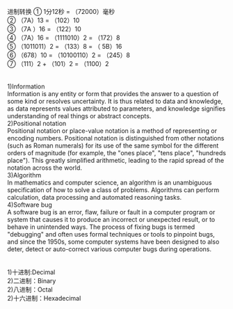 进制转换
① 1分12秒 = （72000）毫秒<br/>
② （7A）13 = （102）10 <br/>
③ （7A ）16 = （122）10<br/> 
④ （7A）16 = （1111010）2 = （172）8 <br/>
⑤ （1011011）2 = （133）8 = （ 5B）16<br/> 
⑥ （678）10 = （10100110）2 = （245）8 <br/>
⑦ （111）2 + （101）2 = （1100）2<br/>
<br/>
<br/>
1)Information<br/>
Information is any entity or form that provides the answer to a question of some kind or resolves uncertainty. It is thus related to data and knowledge, as data represents values attributed to parameters, and knowledge signifies understanding of real things or abstract concepts.<br/>
2)Positional notation<br/>
Positional notation or place-value notation is a method of representing or encoding numbers. Positional notation is distinguished from other notations (such as Roman numerals) for its use of the same symbol for the different orders of magnitude (for example, the "ones place", "tens place", "hundreds place"). This greatly simplified arithmetic, leading to the rapid spread of the notation across the world.<br/>
3)Algorithm<br/>
In mathematics and computer science, an algorithm is an unambiguous specification of how to solve a class of problems. Algorithms can perform calculation, data processing and automated reasoning tasks.<br/>
4)Software bug<br/>
A software bug is an error, flaw, failure or fault in a computer program or system that causes it to produce an incorrect or unexpected result, or to behave in unintended ways. The process of fixing bugs is termed "debugging" and often uses formal techniques or tools to pinpoint bugs, and since the 1950s, some computer systems have been designed to also deter, detect or auto-correct various computer bugs during operations.<br/><br/><br/>
1)十进制:Decimal<br/>
2)二进制：Binary<br/>
2)八进制：Octal<br/>
2)十六进制：Hexadecimal<br/>
